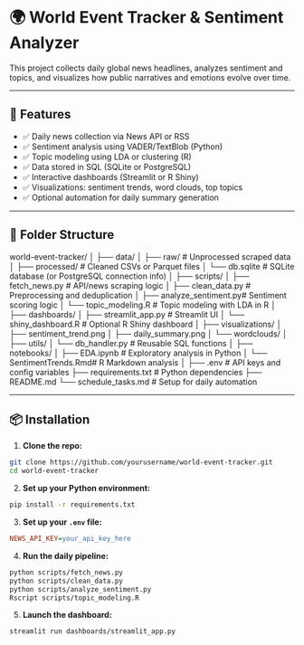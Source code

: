 # 🌍 World Event Tracker & Sentiment Analyzer

This project collects daily global news headlines, analyzes sentiment and topics, and visualizes how public narratives and emotions evolve over time.

---

## 🔧 Features

- ✅ Daily news collection via News API or RSS
- ✅ Sentiment analysis using VADER/TextBlob (Python)
- ✅ Topic modeling using LDA or clustering (R)
- ✅ Data stored in SQL (SQLite or PostgreSQL)
- ✅ Interactive dashboards (Streamlit or R Shiny)
- ✅ Visualizations: sentiment trends, word clouds, top topics
- ✅ Optional automation for daily summary generation

---

## 📁 Folder Structure

world-event-tracker/
│
├── data/
│ ├── raw/ # Unprocessed scraped data
│ ├── processed/ # Cleaned CSVs or Parquet files
│ └── db.sqlite # SQLite database (or PostgreSQL connection info)
│
├── scripts/
│ ├── fetch_news.py # API/news scraping logic
│ ├── clean_data.py # Preprocessing and deduplication
│ ├── analyze_sentiment.py# Sentiment scoring logic
│ └── topic_modeling.R # Topic modeling with LDA in R
│
├── dashboards/
│ ├── streamlit_app.py # Streamlit UI
│ └── shiny_dashboard.R # Optional R Shiny dashboard
│
├── visualizations/
│ ├── sentiment_trend.png
│ ├── daily_summary.png
│ └── wordclouds/
│
├── utils/
│ └── db_handler.py # Reusable SQL functions
│
├── notebooks/
│ ├── EDA.ipynb # Exploratory analysis in Python
│ └── SentimentTrends.Rmd# R Markdown analysis
│
├── .env # API keys and config variables
├── requirements.txt # Python dependencies
├── README.md
└── schedule_tasks.md # Setup for daily automation

---

## 📦 Installation

1. **Clone the repo:**

```bash
git clone https://github.com/yourusername/world-event-tracker.git
cd world-event-tracker
```

2. **Set up your Python environment:**

```bash
pip install -r requirements.txt
```

3. **Set up your `.env` file:**

```ini
NEWS_API_KEY=your_api_key_here
```

4. **Run the daily pipeline:**

```bash
python scripts/fetch_news.py
python scripts/clean_data.py
python scripts/analyze_sentiment.py
Rscript scripts/topic_modeling.R
```

5. **Launch the dashboard:**

```bash
streamlit run dashboards/streamlit_app.py
```

